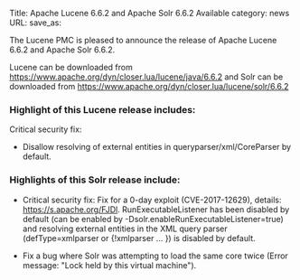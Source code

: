 Title: Apache Lucene 6.6.2 and Apache Solr 6.6.2 Available
category: news
URL: 
save_as: 

The Lucene PMC is pleased to announce the release of Apache Lucene 6.6.2 and Apache Solr 6.6.2.

Lucene can be downloaded from <https://www.apache.org/dyn/closer.lua/lucene/java/6.6.2>
and Solr can be downloaded from <https://www.apache.org/dyn/closer.lua/lucene/solr/6.6.2>

### Highlight of this Lucene release includes:

Critical security fix:

 * Disallow resolving of external entities in queryparser/xml/CoreParser by default.

### Highlights of this Solr release include:

 * Critical security fix: Fix for a 0-day exploit (CVE-2017-12629), details: https://s.apache.org/FJDl. RunExecutableListener has been disabled by default (can be enabled by -Dsolr.enableRunExecutableListener=true) and resolving external entities in the XML query parser (defType=xmlparser or {!xmlparser ... }) is disabled by default.

 * Fix a bug where Solr was attempting to load the same core twice (Error message: "Lock held by this virtual machine").

